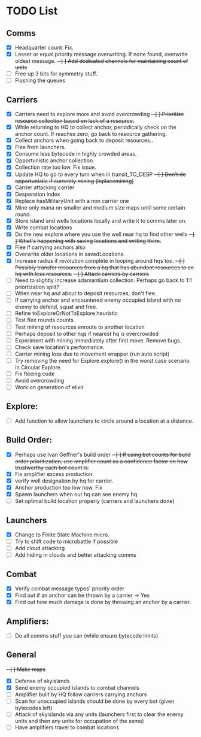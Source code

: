 # TODO List

## Comms

- [x] Headquarter count: Fix.
- [x] Lesser or equal priority message overwriting. If none found, overwrite oldest message.
~~- [ ] Add dedicated channels for maintaining count of units~~
- [ ] Free up 3 bits for symmetry stuff.
- [ ] Flushing the queues

## Carriers
- [x] Carriers need to explore more and avoid overcrowding
~~- [ ] Prioritize resource collection based on lack of a resource.~~
- [x] While returning to HQ to collect anchor, periodically check on the anchor count. If reaches zero, go back to resource gathering.
- [x] Collect anchors when going back to deposit resources..
- [x] Flee from launchers.
- [x] Consume less bytecode in highly crowded areas.
- [x] Opportunistic anchor collection.
- [x] Collection rate too low. Fix issue.
- [x] Update HQ to go to every turn when in transit_TO_DESP
~~- [ ] Don't do opportunistic if currently mining (inplacemining)~~
- [x] Carrier attacking carrier
- [x] Desperation index
- [x] Replace hasMilitaryUnit with a non carrier one
- [x] Mine only mana on smaller and medium size maps until some certain round.
- [x] Store island and wells locations locally and write it to comms later on.
- [x] Write combat locations
- [x] Do the new explore where you use the well near hq to find other wells
~~- [ ] What's happening with saving locations and writing them.~~
- [x] Flee if carrying anchors also
- [x] Overwrite older locations in savedLocations.
- [x] Increase radius if revolution complete in looping around hqs too.
~~- [ ] Possibly transfer resources from a hq that has abundant resources to an hq with less resources.~~
~~- [ ] Attack carriers by carriers~~
- [ ] Need to slightly increase adamantium collection. Perhaps go back to 1:1 priortization split?
- [ ] When near hq and about to deposit resources, don't flee.
- [ ] If carrying anchor and encountered enemy occupied island with no enemy to defend, squat and free.
- [ ] Refine toExploreOrNotToExplore heuristic
- [ ] Test flee rounds counts.
- [ ] Test mining of resources enroute to another location
- [ ] Perhaps deposit to other hqs if nearest hq is overcrowded
- [ ] Experiment with mining immediately after first move. Remove bugs.
- [ ] Check save location's performance.
- [ ] Carrier mining loss due to movement wrapper (run auto script)
- [ ] Try removing the need for Explore.explore() in the worst case scenario in Circular Explore.
- [ ] Fix fleeing code
- [ ] Avoid overcrowding
- [ ] Work on generation of elixir

## Explore:
- [ ] Add function to allow launchers to circle around a location at a distance.

## Build Order:
- [x] Perhaps use Ivan Geffner's build order
~~- [ ] If using bot counts for build order prioritization, use amplifier count as a confidence factor on how trustworthy each bot count is.~~
- [x] Fix amplifier excess production.
- [x] verify well designation by hq for carrier.
- [x] Anchor production too low now. Fix
- [x] Spawn launchers when our hq can see enemy hq
- [ ] Set optimal build location properly (carriers and launchers done)

## Launchers

- [x] Change to Finite State Machine micro.
- [ ] Try to shift code to microbattle if possible
- [ ] Add cloud attacking
- [ ] Add hiding in clouds and better attacking comms

## Combat

- [x] Verify combat message types' priority order
- [x] Find out if an anchor can be thrown by a carrier -> Yes
- [x] Find out how much damage is done by throwing an anchor by a carrier.

## Amplifiers:
- [ ] Do all comms stuff you can (while ensure bytecode limits).

## General
~~- [ ]  Make maps~~
- [x]  Defense of skyislands
- [x]  Send enemy occupied islands to combat channels
- [ ]  Amplifier built by HQ follow carriers carrying anchors
- [ ]  Scan for unoccupied islands should be done by every bot (given bytecodes left)
- [ ]  Attack of skyislands via any units (launchers first to clear the enemy units and then any units for occupation of the same)
- [ ]  Have amplifiers travel to combat locations
